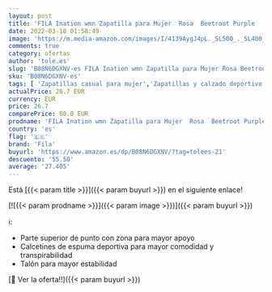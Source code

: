 ```yaml
---
layout: post
title: 'FILA Ination wmn Zapatilla para Mujer  Rosa  Beetroot Purple   40 EU'
date: 2022-03-18 01:58:49
image: 'https://m.media-amazon.com/images/I/4139AygJ4pL._SL500_._SL400_.jpg'
comments: true
category: ofertas
author: 'tole.es'
slug: 'B08N6DGXNV-es FILA Ination wmn Zapatilla para Mujer Rosa Beetroot Purple...'
sku: 'B08N6DGXNV-es'
tags: [ 'Zapatillas casual para mujer','Zapatillas y calzado deportivo para mujer','Zapatos','Zapatos para mujer','Zapatos y complementos','fila','zapatilla', ]
actualPrice: 26.7 EUR
currency: EUR
price: 26.7
comparePrice: 60.0 EUR
prodname: 'FILA Ination wmn Zapatilla para Mujer  Rosa  Beetroot Purple   40 EU'
country: 'es'
flag: '🇪🇸'
brand: 'Fila'
buyurl: 'https://www.amazon.es/dp/B08N6DGXNV/?tag=tolees-21'
descuento: '55.50'
average: '27.405'
---
```


Está [{{< param title >}}]({{< param buyurl >}}) en el siguiente enlace!

[![{{< param prodname >}}]({{< param image >}})]({{< param buyurl >}})

ℹ️:

- Parte superior de punto con zona para mayor apoyo
- Calcetines de espuma deportiva para mayor comodidad y transpirabilidad
- Talón para mayor estabilidad

[🛒 Ver la oferta!!]({{< param buyurl >}})

